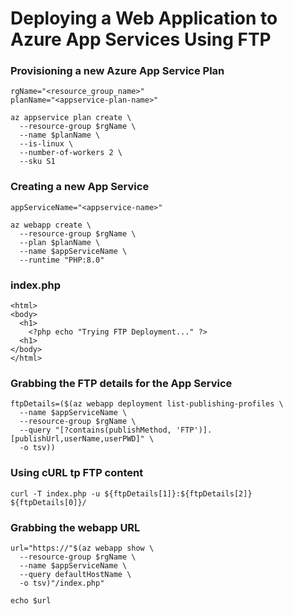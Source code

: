# Deploying a Web Application to Azure App Services Using FTP


### Provisioning a new Azure App Service Plan
```
rgName="<resource_group_name>"
planName="<appservice-plan-name>"

az appservice plan create \
  --resource-group $rgName \
  --name $planName \
  --is-linux \
  --number-of-workers 2 \
  --sku S1
```

### Creating a new App Service
```
appServiceName="<appservice-name>"

az webapp create \
  --resource-group $rgName \
  --plan $planName \
  --name $appServiceName \
  --runtime "PHP:8.0"

```

### index.php
```
<html>
<body>
  <h1>
    <?php echo "Trying FTP Deployment..." ?>
  <h1>
</body>
</html>
```

### Grabbing the FTP details for the App Service
```
ftpDetails=($(az webapp deployment list-publishing-profiles \
  --name $appServiceName \
  --resource-group $rgName \
  --query "[?contains(publishMethod, 'FTP')].[publishUrl,userName,userPWD]" \
  -o tsv))
```

### Using cURL tp FTP content
```
curl -T index.php -u ${ftpDetails[1]}:${ftpDetails[2]} ${ftpDetails[0]}/
```

### Grabbing the webapp URL
```
url="https://"$(az webapp show \
  --resource-group $rgName \
  --name $appServiceName \
  --query defaultHostName \
  -o tsv)"/index.php"

echo $url
```